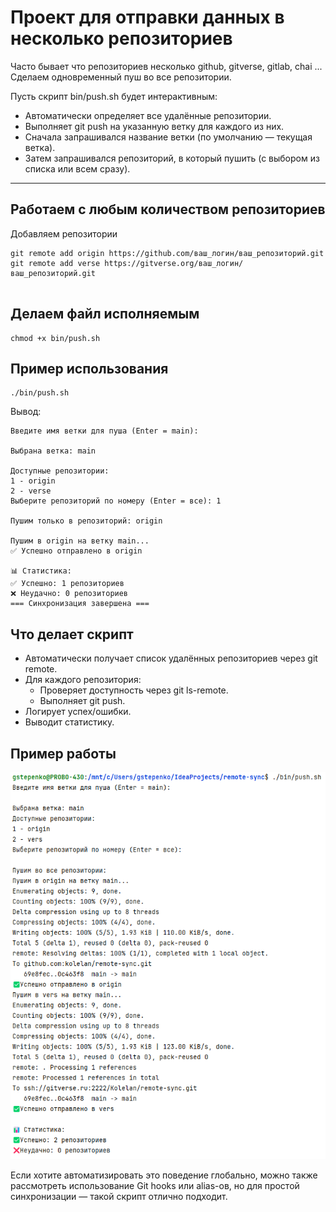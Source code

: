 # Проект для отправки данных в несколько репозиториев
Часто бывает что репозиториев несколько github, gitverse, gitlab, chai ... 
Сделаем одновременный пуш во все репозитории.

Пусть скрипт bin/push.sh будет интерактивным: 

- Автоматически определяет все удалённые репозитории.
- Выполняет git push на указанную ветку для каждого из них.
- Сначала запрашивался название ветки (по умолчанию — текущая ветка).
- Затем запрашивался репозиторий, в который пушить (с выбором из списка или всем сразу).
---

## Работаем с любым количеством репозиториев

Добавляем репозитории

```shell
git remote add origin https://github.com/ваш_логин/ваш_репозиторий.git
git remote add verse https://gitverse.org/ваш_логин/ваш_репозиторий.git
  
```

## Делаем файл исполняемым
```shell
chmod +x bin/push.sh
```

## Пример использования
```shell
./bin/push.sh
```
Вывод:
```shell
Введите имя ветки для пуша (Enter = main): 

Выбрана ветка: main

Доступные репозитории:
1 - origin
2 - verse
Выберите репозиторий по номеру (Enter = все): 1

Пушим только в репозиторий: origin

Пушим в origin на ветку main...
✅ Успешно отправлено в origin

📊 Статистика:
✅ Успешно: 1 репозиториев
❌ Неудачно: 0 репозиториев
=== Синхронизация завершена ===
```
## Что делает скрипт

- Автоматически получает список удалённых репозиториев через git remote.
- Для каждого репозитория:
  - Проверяет доступность через git ls-remote.
  - Выполняет git push.
- Логирует успех/ошибки.
- Выводит статистику.
## Пример работы
![Пример изобаржения](screen.png "Пример вывода скрипта")

Если хотите автоматизировать это поведение глобально, можно также рассмотреть использование Git hooks или alias-ов, но для простой синхронизации — такой скрипт отлично подходит.